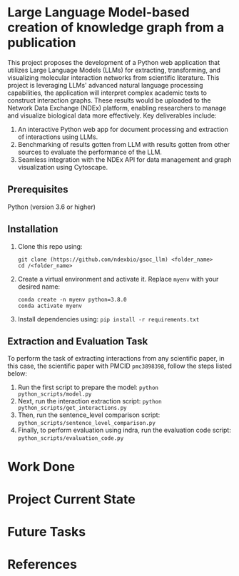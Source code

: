 # Large Language Model-based creation of knowledge graph from a publication
This project proposes the development of a Python web application that utilizes Large Language Models (LLMs) for extracting, transforming, and visualizing molecular interaction networks from scientific literature. This project is leveraging LLMs' advanced natural language processing capabilities, the application will interpret complex academic texts to construct interaction graphs. These results would be uploaded to the Network Data Exchange (NDEx) platform, enabling researchers to manage and visualize biological data more effectively. Key deliverables include: 
1. An interactive Python web app for document processing and extraction of interactions using LLMs.
2. Benchmarking of results gotten from LLM with results gotten from other sources to evaluate the performance of the LLM.
3. Seamless integration with the NDEx API for data management and graph visualization using Cytoscape.

## Prerequisites
Python (version 3.6 or higher)

## Installation
1. Clone this repo using:
   ```
   git clone (https://github.com/ndexbio/gsoc_llm) <folder_name>
   cd /<folder_name>
   ```
2. Create a virtual environment and activate it. Replace `myenv` with your desired name:
   ```
   conda create -n myenv python=3.8.0
   conda activate myenv
   ```
3. Install dependencies using: ``` pip install -r requirements.txt ```

   
## Extraction and Evaluation Task
To perform the task of extracting interactions from any scientific paper, in this case, the scientific paper with PMCID `pmc3898398`, follow the steps listed below:

1. Run the first script to prepare the model: `python python_scripts/model.py`
2. Next, run the interaction extraction script: `python python_scripts/get_interactions.py`
3. Then, run the sentence_level comparison script: `python_scripts/sentence_level_comparison.py`
5. Finally, to perform evaluation using indra, run the evaluation code script: `python_scripts/evaluation_code.py`

# Work Done

# Project Current State

# Future Tasks

# References

